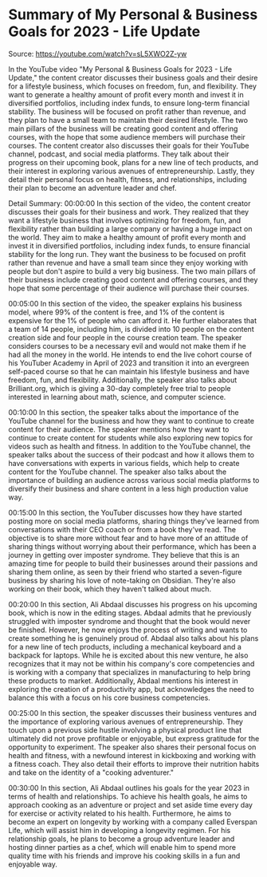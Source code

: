 # Summary of My Personal & Business Goals for 2023 - Life Update

Source: https://youtube.com/watch?v=sL5XWO2Z-yw

In the YouTube video "My Personal & Business Goals for 2023 - Life Update," the content creator discusses their business goals and their desire for a lifestyle business, which focuses on freedom, fun, and flexibility. They want to generate a healthy amount of profit every month and invest it in diversified portfolios, including index funds, to ensure long-term financial stability. The business will be focused on profit rather than revenue, and they plan to have a small team to maintain their desired lifestyle. The two main pillars of the business will be creating good content and offering courses, with the hope that some audience members will purchase their courses. The content creator also discusses their goals for their YouTube channel, podcast, and social media platforms. They talk about their progress on their upcoming book, plans for a new line of tech products, and their interest in exploring various avenues of entrepreneurship. Lastly, they detail their personal focus on health, fitness, and relationships, including their plan to become an adventure leader and chef.

Detail Summary: 
00:00:00
In this section of the video, the content creator discusses their goals for their business and work. They realized that they want a lifestyle business that involves optimizing for freedom, fun, and flexibility rather than building a large company or having a huge impact on the world. They aim to make a healthy amount of profit every month and invest it in diversified portfolios, including index funds, to ensure financial stability for the long run. They want the business to be focused on profit rather than revenue and have a small team since they enjoy working with people but don't aspire to build a very big business. The two main pillars of their business include creating good content and offering courses, and they hope that some percentage of their audience will purchase their courses.

00:05:00
In this section of the video, the speaker explains his business model, where 99% of the content is free, and 1% of the content is expensive for the 1% of people who can afford it. He further elaborates that a team of 14 people, including him, is divided into 10 people on the content creation side and four people in the course creation team. The speaker considers courses to be a necessary evil and would not make them if he had all the money in the world. He intends to end the live cohort course of his YouTuber Academy in April of 2023 and transition it into an evergreen self-paced course so that he can maintain his lifestyle business and have freedom, fun, and flexibility. Additionally, the speaker also talks about Brilliant.org, which is giving a 30-day completely free trial to people interested in learning about math, science, and computer science.

00:10:00
In this section, the speaker talks about the importance of the YouTube channel for the business and how they want to continue to create content for their audience. The speaker mentions how they want to continue to create content for students while also exploring new topics for videos such as health and fitness. In addition to the YouTube channel, the speaker talks about the success of their podcast and how it allows them to have conversations with experts in various fields, which help to create content for the YouTube channel. The speaker also talks about the importance of building an audience across various social media platforms to diversify their business and share content in a less high production value way.

00:15:00
In this section, the YouTuber discusses how they have started posting more on social media platforms, sharing things they've learned from conversations with their CEO coach or from a book they've read. The objective is to share more without fear and to have more of an attitude of sharing things without worrying about their performance, which has been a journey in getting over imposter syndrome. They believe that this is an amazing time for people to build their businesses around their passions and sharing them online, as seen by their friend who started a seven-figure business by sharing his love of note-taking on Obsidian. They're also working on their book, which they haven't talked about much.

00:20:00
In this section, Ali Abdaal discusses his progress on his upcoming book, which is now in the editing stages. Abdaal admits that he previously struggled with imposter syndrome and thought that the book would never be finished. However, he now enjoys the process of writing and wants to create something he is genuinely proud of. Abdaal also talks about his plans for a new line of tech products, including a mechanical keyboard and a backpack for laptops. While he is excited about this new venture, he also recognizes that it may not be within his company's core competencies and is working with a company that specializes in manufacturing to help bring these products to market. Additionally, Abdaal mentions his interest in exploring the creation of a productivity app, but acknowledges the need to balance this with a focus on his core business competencies.

00:25:00
In this section, the speaker discusses their business ventures and the importance of exploring various avenues of entrepreneurship. They touch upon a previous side hustle involving a physical product line that ultimately did not prove profitable or enjoyable, but express gratitude for the opportunity to experiment. The speaker also shares their personal focus on health and fitness, with a newfound interest in kickboxing and working with a fitness coach. They also detail their efforts to improve their nutrition habits and take on the identity of a "cooking adventurer."

00:30:00
In this section, Ali Abdaal outlines his goals for the year 2023 in terms of health and relationships. To achieve his health goals, he aims to approach cooking as an adventure or project and set aside time every day for exercise or activity related to his health. Furthermore, he aims to become an expert on longevity by working with a company called Everspan Life, which will assist him in developing a longevity regimen. For his relationship goals, he plans to become a group adventure leader and hosting dinner parties as a chef, which will enable him to spend more quality time with his friends and improve his cooking skills in a fun and enjoyable way.

